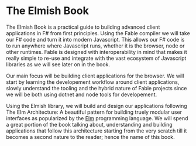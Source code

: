 # The Elmish Book

The Elmish Book is a practical guide to building advanced client applications in F# from first principles. Using the  Fable compiler we will take our F# code and turn it into modern Javascript. This allows our F# code is to run anywhere where Javascript runs, whether it is the browser, node or other runtimes. Fable is designed with interoperability in mind that makes it really simple to re-use and integrate with the vast ecosystem of Javascript libraries as we will see later on in the book.

Our main focus will be building client applications for the browser. We will start by learning the developement workflow around client applications, slowly understand the tooling and the hybrid nature of Fable projects since we will be both using dotnet and node tools for developement.

Using the Elmish library, we will build and design our applications following The Elm Architecture: A beautiful pattern for building truely modular user interfaces as popularized by the [Elm](https://elm-lang.org/) programming language. We will spend a great portion of the book talking about, understanding and building applications that follow this architecture starting from the very scratch till it becomes a second nature to the reader; hence the name of this book.